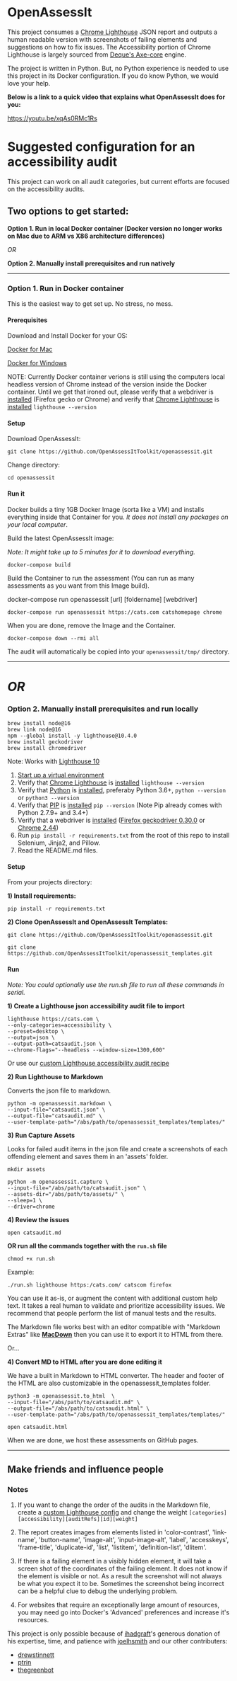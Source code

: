 # OpenAssessIt

This project consumes a [Chrome Lighthouse](https://developers.google.com/web/tools/lighthouse/) JSON report and outputs a human readable version with screenshots of failing elements and suggestions on how to fix issues. The Accessibility portion of Chrome Lighthouse is largely sourced from [Deque's Axe-core](https://github.com/dequelabs/axe-core) engine.

The project is written in Python. But, no Python experience is needed to use this project in its Docker configuration. If you do know Python, we would love your help.

__Below is a link to a quick video that explains what OpenAssessIt does for you:__

https://youtu.be/xqAs0RMc1Rs


# Suggested configuration for an accessibility audit

This project can work on all audit categories, but current efforts are focused on the accessibility audits.

## Two options to get started:

__Option 1. Run in local Docker container (Docker version no longer works on Mac due to ARM vs X86 architecture differences)__

_OR_

__Option 2. Manually install prerequisites and run natively__

---

### Option 1. Run in Docker container

This is the easiest way to get set up. No stress, no mess.

#### Prerequisites

Download and Install Docker for your OS:

[Docker for Mac](https://docs.docker.com/docker-for-mac/install/)

[Docker for Windows](https://docs.docker.com/docker-for-windows/install/)

NOTE: Currently Docker container verions is still using the computers local headless version of Chrome instead of the version inside the Docker container.  Until we get that ironed out, please verify that a webdriver is [installed](https://pypi.org/project/selenium/#drivers) (Firefox gecko or Chrome) and verify that [Chrome Lighthouse](https://github.com/GoogleChrome/lighthouse/) is [installed](https://github.com/GoogleChrome/lighthouse#using-the-node-cli) `lighthouse --version`

#### Setup

Download OpenAssessIt:

```
git clone https://github.com/OpenAssessItToolkit/openassessit.git
```

Change directory:

```
cd openassessit
```

#### Run it

Docker builds a tiny 1GB Docker Image (sorta like a VM) and installs everything inside that Container for you. _It does not install any packages on your local computer_.

Build the latest OpenAssessIt image:

_Note: It might take up to 5 minutes for it to download everything._

```
docker-compose build
```

Build the Container to run the assessment (You can run as many assessments as you want from this Image build).

docker-compose run openassessit [url] [foldername] [webdriver]

```
docker-compose run openassessit https://cats.com catshomepage chrome
```

When you are done, remove the Image and the Container.

```
docker-compose down --rmi all
```

The audit will automatically be copied into your `openassessit/tmp/` directory.


---

# _OR_

### Option 2. Manually install prerequisites and run locally


```
brew install node@16
brew link node@16
npm --global install -y lighthouse@10.4.0
brew install geckodriver
brew install chromedriver
```

Note: Works with [Lighthouse 10](https://github.com/GoogleChrome/lighthouse/releases/tag/v10.4.0)

1. [Start up a virtual environment](https://packaging.python.org/guides/installing-using-pip-and-virtual-environments/)
2. Verify that [Chrome Lighthouse](https://github.com/GoogleChrome/lighthouse/) is [installed](https://github.com/GoogleChrome/lighthouse#using-the-node-cli) `lighthouse --version`
3. Verify that [Python](https://www.python.org/) is [installed](https://realpython.com/installing-python/), preferaby Python 3.6+, `python --version` or `python3 --version`
4. Verify that [PIP](https://pypi.org/project/pip/) is [installed](https://www.makeuseof.com/tag/install-pip-for-python/) `pip --version` (Note Pip already comes with Python 2.7.9+ and 3.4+)
5. Verify that a webdriver is [installed](https://pypi.org/project/selenium/#drivers) ([Firefox geckodriver 0.30.0](https://github.com/mozilla/geckodriver/releases/download/v0.30.0/geckodriver-v0.30.0-linux64.tar.gz)  or [Chrome 2.44](https://chromedriver.storage.googleapis.com/2.44/chromedriver_linux64.zip))
6. Run `pip install -r requirements.txt` from the root of this repo to install Selenium, Jinja2, and Pillow.
7. Read the README.md files.

#### Setup

From your projects directory:

__1) Install requirements:__

```
pip install -r requirements.txt
```

__2) Clone OpenAssessIt and OpenAssessIt Templates:__

```
git clone https://github.com/OpenAssessItToolkit/openassessit.git
```
```
git clone https://github.com/OpenAssessItToolkit/openassessit_templates.git
```

#### Run

_Note: You could optionally use the run.sh file to run all these commands in serial._

__1) Create a Lighthouse json accessibility audit file to import__


```
lighthouse https://cats.com \
--only-categories=accessibility \
--preset=desktop \
--output=json \
--output-path=catsaudit.json \
--chrome-flags="--headless --window-size=1300,600"
```
Or use our [custom Lighthouse accessibility audit recipe](https://gist.github.com/joelhsmith/21bb103e987da65c67f6420488643380)

__2) Run Lighthouse to Markdown__

Converts the json file to markdown.

```
python -m openassessit.markdown \
--input-file="catsaudit.json" \
--output-file="catsaudit.md" \
--user-template-path="/abs/path/to/openassessit_templates/templates/"
```

__3) Run Capture Assets__

Looks for failed audit items in the json file and create a screenshots of each offending element and saves them in an 'assets' folder.

```
mkdir assets
```

```
python -m openassessit.capture \
--input-file="/abs/path/to/catsaudit.json" \
--assets-dir="/abs/path/to/assets/" \
--sleep=1 \
--driver=chrome
```


__4) Review the issues__

```
open catsaudit.md
```

__OR run all the commands together with the `run.sh` file__

```
chmod +x run.sh
```

Example: 

```
./run.sh lighthouse https:/cats.com/ catscom firefox
```

You can use it as-is, or augment the content with additional custom help text. It takes a real human to validate and prioritize accessibility issues.  We recommend that people perform the list of manual tests and the results.


The Markdown file works best with an editor compatible with "Markdown Extras" like __[MacDown](https://macdown.uranusjr.com/)__ then you can use it to export it to HTML from there.

Or...


__4) Convert MD to HTML after you are done editing it__

We have a built in Markdown to HTML converter. The header and footer of the HTML are also customizable in the openassessit_templates folder.

```
python3 -m openassessit.to_html  \
--input-file="/abs/path/to/catsaudit.md" \
--output-file="/abs/path/to/catsaudit.html" \
--user-template-path="/abs/path/to/openassessit_templates/templates/"
```

```
open catsaudit.html
```

When we are done, we host these assessments on GitHub pages.

---

## Make friends and influence people


### Notes

1. If you want to change the order of the audits in the Markdown file, create a [custom Lighthouse config](https://gist.github.com/joelhsmith/21bb103e987da65c67f6420488643380) and change the weight `[categories][accessibility][auditRefs][id][weight]`

2. The report creates images from elements listed in 'color-contrast', 'link-name', 'button-name', 'image-alt', 'input-image-alt', 'label', 'accesskeys', 'frame-title', 'duplicate-id', 'list', 'listitem', 'definition-list', 'dlitem'.

3. If there is a failing element in a visibly hidden element, it will take a screen shot of the coordinates of the failing element.  It does not know if the element is visible or not. As a result the screenshot will not always be what you expect it to be. Sometimes the screenshot being incorrect can be a helpful clue to debug the underlying problem.

4. For websites that require an exceptionally large amount of resources, you may need go into Docker's 'Advanced' preferences and increase it's resources.

This project is only possible because of [ihadgraft](https://github.com/ihadgraft)'s generous donation of his expertise, time, and patience with [joelhsmith](https://github.com/joelhsmith) and our other contributers:

* [drewstinnett](https://github.com/(https://github.com/ptrin))
* [ptrin](https://github.com/ptrin)
* [thegreenbot](https://github.com/thegreenbot)
